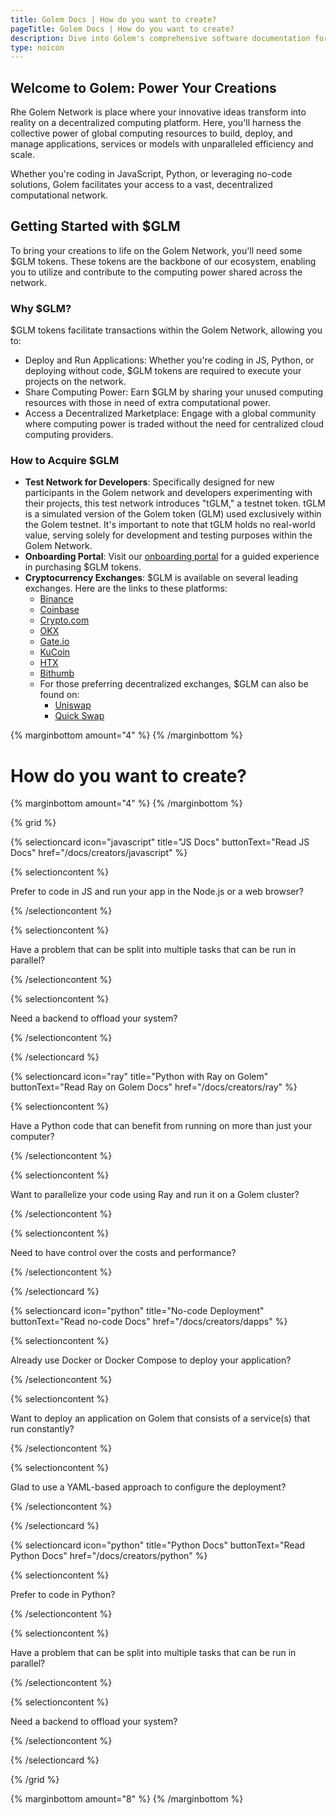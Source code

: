```yaml
---
title: Golem Docs | How do you want to create?
pageTitle: Golem Docs | How do you want to create?
description: Dive into Golem's comprehensive software documentation for creators. Whether you're working with JS or prefer a no-code approach, our in-depth user guides provide all the information you need to streamline your development process.
type: noicon
---
```


## Welcome to Golem: Power Your Creations

Rhe Golem Network is place where your innovative ideas transform into reality on a decentralized computing platform. Here, you'll harness the collective power of global computing resources to build, deploy, and manage applications, services or models with unparalleled efficiency and scale.

Whether you're coding in JavaScript, Python, or leveraging no-code solutions, Golem facilitates your access to a vast, decentralized computational network.

## Getting Started with $GLM

To bring your creations to life on the Golem Network, you'll need some $GLM tokens. These tokens are the backbone of our ecosystem, enabling you to utilize and contribute to the computing power shared across the network.

### Why $GLM?

$GLM tokens facilitate transactions within the Golem Network, allowing you to:

- Deploy and Run Applications: Whether you're coding in JS, Python, or deploying without code, $GLM tokens are required to execute your projects on the network.
- Share Computing Power: Earn $GLM by sharing your unused computing resources with those in need of extra computational power.
- Access a Decentralized Marketplace: Engage with a global community where computing power is traded without the need for centralized cloud computing providers.

### How to Acquire $GLM

- **Test Network for Developers**: Specifically designed for new participants in the Golem network and developers experimenting with their projects, this test network introduces "tGLM," a testnet token. tGLM is a simulated version of the Golem token (GLM) used exclusively within the Golem testnet. It's important to note that tGLM holds no real-world value, serving solely for development and testing purposes within the Golem Network.
- **Onboarding Portal**: Visit our [onboarding portal](https://glm.golem.network/) for a guided experience in purchasing $GLM tokens.
- **Cryptocurrency Exchanges**: $GLM is available on several leading exchanges. Here are the links to these platforms:
  - [Binance](https://www.binance.com/)
  - [Coinbase](https://www.coinbase.com/)
  - [Crypto.com](https://crypto.com/)
  - [OKX](https://www.okx.com/)
  - [Gate.io](https://www.gate.io/)
  - [KuCoin](https://www.kucoin.com/)
  - [HTX](https://www.htx.com/)
  - [Bithumb](https://www.bithumb.com/)
  - For those preferring decentralized exchanges, $GLM can also be found on:
    - [Uniswap](https://uniswap.org/)
    - [Quick Swap](https://quickswap.exchange/)

{% marginbottom amount="4" %}
{% /marginbottom %}

# How do you want to create?

{% marginbottom amount="4" %}
{% /marginbottom %}

{% grid %}

{% selectioncard icon="javascript" title="JS Docs" buttonText="Read JS Docs" href="/docs/creators/javascript" %}

{% selectioncontent %}

Prefer to code in JS and run your app in the Node.js or a web browser?

{% /selectioncontent %}

{% selectioncontent %}

Have a problem that can be split into multiple tasks that can be run in parallel?

{% /selectioncontent %}

{% selectioncontent %}

Need a backend to offload your system?

{% /selectioncontent %}

{% /selectioncard %}

{% selectioncard icon="ray" title="Python with Ray on Golem" buttonText="Read Ray on Golem Docs" href="/docs/creators/ray" %}

{% selectioncontent %}

Have a Python code that can benefit from running on more than just your computer?

{% /selectioncontent %}

{% selectioncontent %}

Want to parallelize your code using Ray and run it on a Golem cluster?

{% /selectioncontent %}

{% selectioncontent %}

Need to have control over the costs and performance?

{% /selectioncontent %}

{% /selectioncard %}

{% selectioncard icon="python" title="No-code Deployment" buttonText="Read no-code Docs" href="/docs/creators/dapps" %}

{% selectioncontent %}

Already use Docker or Docker Compose to deploy your application?

{% /selectioncontent %}

{% selectioncontent %}

Want to deploy an application on Golem that consists of a service(s) that run constantly?

{% /selectioncontent %}

{% selectioncontent %}

Glad to use a YAML-based approach to configure the deployment?

{% /selectioncontent %}

{% /selectioncard %}

{% selectioncard icon="python" title="Python Docs" buttonText="Read Python Docs" href="/docs/creators/python" %}

{% selectioncontent %}

Prefer to code in Python?

{% /selectioncontent %}

{% selectioncontent %}

Have a problem that can be split into multiple tasks that can be run in parallel?

{% /selectioncontent %}

{% selectioncontent %}

Need a backend to offload your system?

{% /selectioncontent %}

{% /selectioncard %}

{% /grid %}

{% marginbottom amount="8" %}
{% /marginbottom %}
